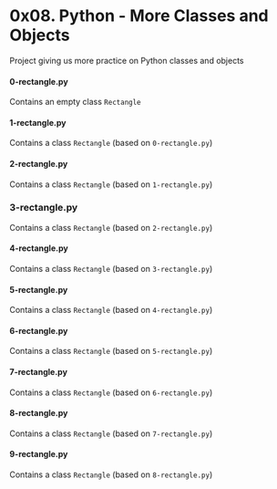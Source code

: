 # 0x08. Python - More Classes and Objects

Project giving us more practice on Python classes and objects

#### 0-rectangle.py
Contains an empty class `Rectangle`

#### 1-rectangle.py
Contains a class `Rectangle` (based on `0-rectangle.py`)

#### 2-rectangle.py
Contains a class `Rectangle` (based on `1-rectangle.py`)

### 3-rectangle.py
Contains a class `Rectangle` (based on `2-rectangle.py`)

#### 4-rectangle.py
Contains a class `Rectangle` (based on `3-rectangle.py`)

#### 5-rectangle.py
Contains a class `Rectangle` (based on `4-rectangle.py`)

#### 6-rectangle.py
Contains a class `Rectangle` (based on `5-rectangle.py`)

#### 7-rectangle.py
Contains a class `Rectangle` (based on `6-rectangle.py`)

#### 8-rectangle.py
Contains a class `Rectangle` (based on `7-rectangle.py`)

#### 9-rectangle.py
Contains a class `Rectangle` (based on `8-rectangle.py`)
